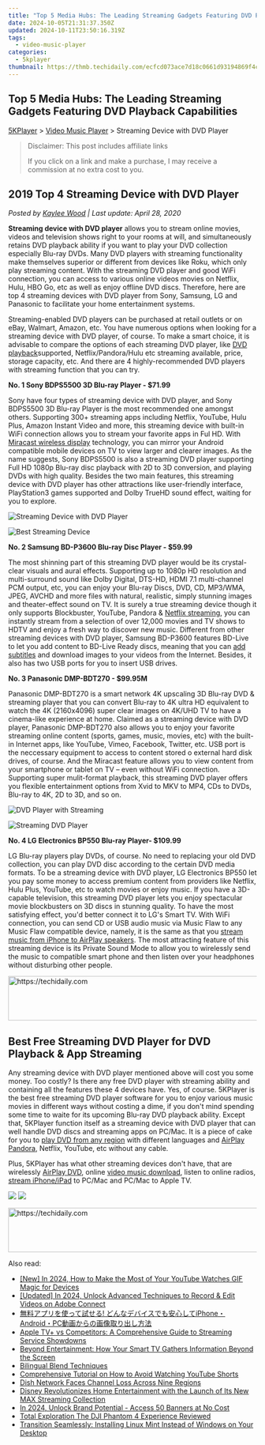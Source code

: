 ```yaml
---
title: "Top 5 Media Hubs: The Leading Streaming Gadgets Featuring DVD Playback Capabilities"
date: 2024-10-05T21:31:37.350Z
updated: 2024-10-11T23:50:16.319Z
tags:
  - video-music-player
categories:
  - 5kplayer
thumbnail: https://thmb.techidaily.com/ecfcd073ace7d18c0661d93194869f4c69c9a93b7f7e0b0c3bf6cf212d7d6071.jpg
---
```


## Top 5 Media Hubs: The Leading Streaming Gadgets Featuring DVD Playback Capabilities

[5KPlayer](https://tools.techidaily.com/5kplayer/products/) \> [Video Music Player](https://tools.techidaily.com/5kplayer/video-music-player/) \> Streaming Device with DVD Player

>  Disclaimer: This post includes affiliate links
>
>  If you click on a link and make a purchase, I may receive a commission at no extra cost to you.
>

## 2019 Top 4 Streaming Device with DVD Player

 _Posted by [Kaylee Wood](https://www.quora.com/profile/Amanda-Hu-21) | Last update: April 28, 2020_

**Streaming device with DVD player** allows you to stream online movies, videos and television shows right to your rooms at will, and simultaneously retains DVD playback ability if you want to play your DVD collection especially Blu-ray DVDs. Many DVD players with streaming functionality make themselves superior or different from devices like Roku, which only play streaming content. With the streaming DVD player and good WiFi connection, you can access to various online videos movies on Netflix, Hulu, HBO Go, etc as well as enjoy offline DVD discs. Therefore, here are top 4 streaming devices with DVD player from Sony, Samsung, LG and Panasonic to facilitate your home entertainment systems.

Streaming-enabled DVD players can be purchased at retail outlets or on eBay, Walmart, Amazon, etc. You have numerous options when looking for a streaming device with DVD player, of course. To make a smart choice, it is advisable to compare the options of each streaming DVD player, like [DVD playback](https://tools.techidaily.com/5kplayer/video-music-player/)supported, Netflix/Pandora/Hulu etc streaming available, price, storage capacity, etc. And there are 4 highly-recommended DVD players with streaming function that you can try.

**No. 1 Sony BDPS5500 3D Blu-ray Player - $71.99**

Sony have four types of streaming device with DVD player, and Sony BDPS5500 3D Blu-ray Player is the most recommended one amongst others. Supporting 300+ streaming apps including Netflix, YouTube, Hulu Plus, Amazon Instant Video and more, this streaming device with built-in WiFi connection allows you to stream your favorite apps in Ful HD. With [Miracast wireless display](https://tools.techidaily.com/5kplayer/airplay/) technology, you can mirror your Android compatible mobile devices on TV to view larger and clearer images. As the name suggests, Sony BDPS5500 is also a streaming DVD player supporting Full HD 1080p Blu-ray disc playback with 2D to 3D conversion, and playing DVDs with high quality. Besides the two main features, this streaming device with DVD player has other attractions like user-friendly interface, PlayStation3 games supported and Dolby TrueHD sound effect, waiting for you to explore.

![Streaming Device with DVD Player](https://www.5kplayer.com/video-music-player/img/sony-dvd-player.jpg) 

![Best Streaming Device](https://www.5kplayer.com/video-music-player/img/samsung-dvd-player.jpg) 

**No. 2 Samsung BD-P3600 Blu-ray Disc Player - $59.99**

The most shinning part of this streaming DVD player would be its crystal-clear visuals and aural effects. Supporting up to 1080p HD resolution and multi-surround sound like Dolby Digital, DTS-HD, HDMI 7.1 multi-channel PCM output, etc, you can enjoy your Blu-ray Discs, DVD, CD, MP3/WMA, JPEG, AVCHD and more files with natural, realistic, simply stunning images and theater-effect sound on TV. It is surely a true streaming device though it only supports Blockbuster, YouTube, Pandora & [Netflix streaming](https://tools.techidaily.com/5kplayer/airplay/), you can instantly stream from a selection of over 12,000 movies and TV shows to HDTV and enjoy a fresh way to discover new music. Different from other streaming devices with DVD player, Samsung BD-P3600 features BD-Live to let you add content to BD-Live Ready discs, meaning that you can [add subtitles](https://tools.techidaily.com/5kplayer/video-music-player/) and download images to your videos from the Internet. Besides, it also has two USB ports for you to insert USB drives.

**No. 3 Panasonic DMP-BDT270 - $99.95M**

Panasonic DMP-BDT270 is a smart network 4K upscaling 3D Blu-ray DVD & streaming player that you can convert Blu-ray to 4K ultra HD equivalent to watch the 4K (2160x4096) super clear images on 4K/UHD TV to have a cinema-like experience at home. Claimed as a streaming device with DVD player, Panasonic DMP-BDT270 also allows you to enjoy your favorite streaming online content (sports, games, music, movies, etc) with the built-in Internet apps, like YouTube, Vimeo, Facebook, Twitter, etc. USB port is the neccessary equipment to access to content stored o external hard disk drives, of course. And the Miracast feature allows you to view content from your smartphone or tablet on TV – even without WiFi connection. Supporting super mulit-format playback, this streaming DVD player offers you flexible entertainment options from Xvid to MKV to MP4, CDs to DVDs, Blu-ray to 4K, 2D to 3D, and so on.

![DVD Player with Streaming](https://www.5kplayer.com/video-music-player/img/panasonic-dvd-player.jpg) 

![Streaming DVD Player](https://www.5kplayer.com/video-music-player/img/lg-dvd-player.jpg) 

**No. 4 LG Electronics BP550 Blu-ray Player- $109.99**

LG Blu-ray players play DVDs, of course. No need to replacing your old DVD collection, you can play DVD disc according to the certain DVD media formats. To be a streaming device with DVD player, LG Electronics BP550 let you pay some money to access premium content from providers like Netflix, Hulu Plus, YouTube, etc to watch movies or enjoy music. If you have a 3D-capable television, this streaming DVD player lets you enjoy spectacular movie blockbusters on 3D discs in stunning quality. To have the most satisfying effect, you'd better connect it to LG's Smart TV. With WiFi connection, you can send CD or USB audio music via Music Flaw to any Music Flaw compatible device, namely, it is the same as that you [stream music from iPhone to AirPlay speakers](https://tools.techidaily.com/5kplayer/airplay/). The most attracting feature of this streaming device is its Private Sound Mode to allow you to wirelessly send the music to compatible smart phone and then listen over your headphones without disturbing other people.

<!-- affiliate ads begin -->
<a href="https://unicoeye.pxf.io/c/5597632/2134496/18498" target="_top" id="2134496">
  <img src="//a.impactradius-go.com/display-ad/18498-2134496" border="0" alt="https://techidaily.com" width="728" height="90"/>
</a>
<img height="0" width="0" src="https://unicoeye.pxf.io/i/5597632/2134496/18498" style="position:absolute;visibility:hidden;" border="0" />
<!-- affiliate ads end -->

## Best Free Streaming DVD Player for DVD Playback & App Streaming

Any streaming device with DVD player mentioned above will cost you some money. Too costly? Is there any free DVD player with streaming ability and containing all the features these 4 devices have. Yes, of course. 5KPlayer is the best free streaming DVD player software for you to enjoy various music movies in different ways without costing a dime, if you don't mind spending some time to waite for its upcoming Blu-ray DVD playback ability. Except that, 5KPlayer function itself as a streaming device with DVD player that can well handle DVD discs and streaming apps on PC/Mac. It is a piece of cake for you to [play DVD from any region](https://tools.techidaily.com/5kplayer/video-music-player/) with different languages and [AirPlay Pandora](https://tools.techidaily.com/5kplayer/airplay/), Netflix, YouTube, etc without any cable.

Plus, 5KPlayer has what other streaming devices don't have, that are wirelessly [AirPlay DVD](https://tools.techidaily.com/5kplayer/airplay/), online [video music download](https://tools.techidaily.com/5kplayer/youtube-download/), listen to online radios, [stream iPhone/iPad](https://tools.techidaily.com/5kplayer/airplay/) to PC/Mac and PC/Mac to Apple TV. 

[![](https://www.5kplayer.com/video-music-player/../button/freedownwhitewin.png)](https://tools.techidaily.com/5kplayer/products/) [![](https://www.5kplayer.com/video-music-player/../button/freedownbackmac.png)](https://tools.techidaily.com/5kplayer/products/)

<!-- affiliate ads begin -->
<a href="https://appsumo.8odi.net/c/5597632/2118320/7443" target="_top" id="2118320">
  <img src="//a.impactradius-go.com/display-ad/7443-2118320" border="0" alt="https://techidaily.com" width="728" height="90"/>
</a>
<img height="0" width="0" src="https://appsumo.8odi.net/i/5597632/2118320/7443" style="position:absolute;visibility:hidden;" border="0" />
<!-- affiliate ads end -->

<ins class="adsbygoogle"
     style="display:block"
     data-ad-format="autorelaxed"
     data-ad-client="ca-pub-7571918770474297"
     data-ad-slot="1223367746"></ins>

<ins class="adsbygoogle"
     style="display:block"
     data-ad-client="ca-pub-7571918770474297"
     data-ad-slot="8358498916"
     data-ad-format="auto"
     data-full-width-responsive="true"></ins>

<span class="atpl-alsoreadstyle">Also read:</span>
<div><ul>
<li><a href="https://eaxpv-info.techidaily.com/new-in-2024-how-to-make-the-most-of-your-youtube-watches-gif-magic-for-devices/"><u>[New] In 2024, How to Make the Most of Your YouTube Watches GIF Magic for Devices</u></a></li>
<li><a href="https://screen-sharing-recording.techidaily.com/updated-in-2024-unlock-advanced-techniques-to-record-and-edit-videos-on-adobe-connect/"><u>[Updated] In 2024, Unlock Advanced Techniques to Record & Edit Videos on Adobe Connect</u></a></li>
<li><a href="https://techtrends.techidaily.com/iphoneandroidpc/"><u>無料アプリを使って試せる! どんなデバイスでも安心してiPhone・Android・PC動画からの画像取り出し方法</u></a></li>
<li><a href="https://media-tips.techidaily.com/apple-tvplus-vs-competitors-a-comprehensive-guide-to-streaming-service-showdowns/"><u>Apple TV+ vs Competitors: A Comprehensive Guide to Streaming Service Showdowns</u></a></li>
<li><a href="https://media-tips.techidaily.com/beyond-entertainment-how-your-smart-tv-gathers-information-beyond-the-screen/"><u>Beyond Entertainment: How Your Smart TV Gathers Information Beyond the Screen</u></a></li>
<li><a href="https://mondly-stories.techidaily.com/bilingual-blend-techniques/"><u>Bilingual Blend Techniques</u></a></li>
<li><a href="https://media-tips.techidaily.com/comprehensive-tutorial-on-how-to-avoid-watching-youtube-shorts/"><u>Comprehensive Tutorial on How to Avoid Watching YouTube Shorts</u></a></li>
<li><a href="https://media-tips.techidaily.com/dish-network-faces-channel-loss-across-nine-regions/"><u>Dish Network Faces Channel Loss Across Nine Regions</u></a></li>
<li><a href="https://media-tips.techidaily.com/disney-revolutionizes-home-entertainment-with-the-launch-of-its-new-max-streaming-collection/"><u>Disney Revolutionizes Home Entertainment with the Launch of Its New MAX Streaming Collection</u></a></li>
<li><a href="https://youtube-lab.techidaily.com/24-unlock-brand-potential-access-50-banners-at-no-cost/"><u>In 2024, Unlock Brand Potential - Access 50 Banners at No Cost</u></a></li>
<li><a href="https://extra-resources.techidaily.com/total-exploration-the-dji-phantom-4-experience-reviewed/"><u>Total Exploration The DJI Phantom 4 Experience Reviewed</u></a></li>
<li><a href="https://win-reviews.techidaily.com/transition-seamlessly-installing-linux-mint-instead-of-windows-on-your-desktop/"><u>Transition Seamlessly: Installing Linux Mint Instead of Windows on Your Desktop</u></a></li>
</ul></div>

